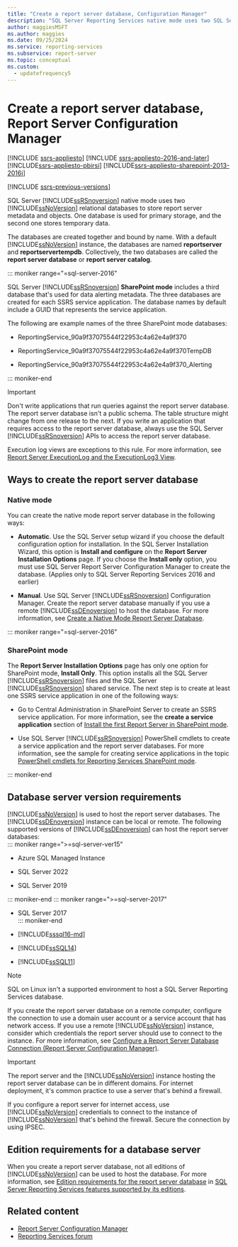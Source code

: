 ```yaml
---
title: "Create a report server database, Configuration Manager"
description: "SQL Server Reporting Services native mode uses two SQL Server relational databases to store report server metadata and objects. One database is used for primary storage, and the second one stores temporary data."
author: maggiesMSFT
ms.author: maggies
ms.date: 09/25/2024
ms.service: reporting-services
ms.subservice: report-server
ms.topic: conceptual
ms.custom:
  - updatefrequency5
---
```


# Create a report server database, Report Server Configuration Manager  

[!INCLUDE [ssrs-appliesto](../../includes/ssrs-appliesto.md)] [!INCLUDE [ssrs-appliesto-2016-and-later](../../includes/ssrs-appliesto-2016-and-later.md)] [!INCLUDE[ssrs-appliesto-pbirsi](../../includes/ssrs-appliesto-pbirs.md)] [!INCLUDE[ssrs-appliesto-sharepoint-2013-2016i](../../includes/ssrs-appliesto-sharepoint-2013-2016.md)]

[!INCLUDE [ssrs-previous-versions](../../includes/ssrs-previous-versions.md)]

SQL Server [!INCLUDE[ssRSnoversion](../../includes/ssrsnoversion-md.md)] native mode uses two [!INCLUDE[ssNoVersion](../../includes/ssnoversion-md.md)] relational databases to store report server metadata and objects. One database is used for primary storage, and the second one stores temporary data. 

The databases are created together and bound by name. With a default [!INCLUDE[ssNoVersion](../../includes/ssnoversion-md.md)] instance, the databases are named **reportserver** and **reportservertempdb**. Collectively, the two databases are called the **report server database** or **report server catalog**.

::: moniker range="=sql-server-2016"

SQL Server [!INCLUDE[ssRSnoversion](../../includes/ssrsnoversion-md.md)] **SharePoint mode** includes a third database that's used for data alerting metadata. The three databases are created for each SSRS service application. The database names by default include a GUID that represents the service application. 

The following are example names of the three SharePoint mode databases:

- ReportingService_90a9f37075544f22953c4a62e4a9f370  
  
- ReportingService_90a9f37075544f22953c4a62e4a9f370TempDB  
  
- ReportingService_90a9f37075544f22953c4a62e4a9f370_Alerting  

::: moniker-end
  
> [!IMPORTANT]  
> Don't write applications that run queries against the report server database. The report server database isn't a public schema. The table structure might change from one release to the next. If you write an application that requires access to the report server database, always use the SQL Server [!INCLUDE[ssRSnoversion](../../includes/ssrsnoversion-md.md)] APIs to access the report server database.  
>
> Execution log views are exceptions to this rule. For more information, see [Report Server ExecutionLog and the ExecutionLog3 View](../../reporting-services/report-server/report-server-executionlog-and-the-executionlog3-view.md).  
  
## Ways to create the report server database

 ### Native mode
 You can create the native mode report server database in the following ways:  
  
- **Automatic**. Use the SQL Server setup wizard if you choose the default configuration option for installation. In the SQL Server Installation Wizard, this option is **Install and configure** on the **Report Server Installation Options** page. If you choose the **Install only** option, you must use SQL Server Report Server Configuration Manager to create the database. (Applies only to SQL Server Reporting Services 2016 and earlier)
  
- **Manual**. Use SQL Server [!INCLUDE[ssRSnoversion](../../includes/ssrsnoversion-md.md)] Configuration Manager. Create the report server database manually if you use a remote [!INCLUDE[ssDEnoversion](../../includes/ssdenoversion-md.md)] to host the database. For more information, see [Create a Native Mode Report Server Database](../../reporting-services/install-windows/ssrs-report-server-create-a-native-mode-report-server-database.md).  

::: moniker range="=sql-server-2016"
  
### SharePoint mode 
The **Report Server Installation Options** page has only one option for SharePoint mode, **Install Only**. This option installs all the SQL Server [!INCLUDE[ssRSnoversion](../../includes/ssrsnoversion-md.md)] files and the SQL Server [!INCLUDE[ssRSnoversion](../../includes/ssrsnoversion-md.md)] shared service. The next step is to create at least one SSRS service application in one of the following ways:  
  
- Go to Central Administration in SharePoint Server to create an SSRS service application. For more information, see the **create a service application** section of [Install the first Report Server in SharePoint mode](../../reporting-services/install-windows/install-the-first-report-server-in-sharepoint-mode.md#bkmk_create_serrviceapplication).  
  
- Use SQL Server [!INCLUDE[ssRSnoversion](../../includes/ssrsnoversion-md.md)] PowerShell cmdlets to create a service application and the report server databases. For more information, see the sample for creating service applications in the topic [PowerShell cmdlets for Reporting Services SharePoint mode](../../reporting-services/report-server-sharepoint/powershell-cmdlets-for-reporting-services-sharepoint-mode.md).  

::: moniker-end
  
## Database server version requirements

 [!INCLUDE[ssNoVersion](../../includes/ssnoversion-md.md)] is used to host the report server databases. The [!INCLUDE[ssDEnoversion](../../includes/ssdenoversion-md.md)] instance can be local or remote. The following supported versions of [!INCLUDE[ssDEnoversion](../../includes/ssdenoversion-md.md)] can host the report server databases:  
::: moniker range=">=sql-server-ver15"

- Azure SQL Managed Instance

- SQL Server 2022

- SQL Server 2019

::: moniker-end
::: moniker range=">=sql-server-2017"

- SQL Server 2017  
::: moniker-end

- [!INCLUDE[sssql16-md](../../includes/sssql16-md.md)]  
  
- [!INCLUDE[ssSQL14](../../includes/sssql14-md.md)]  
  
- [!INCLUDE[ssSQL11](../../includes/sssql11-md.md)]  

> [!NOTE] 
> SQL on Linux isn't a supported environment to host a SQL Server Reporting Services database.

If you create the report server database on a remote computer, configure the connection to use a domain user account or a service account that has network access. If you use a remote [!INCLUDE[ssNoVersion](../../includes/ssnoversion-md.md)] instance, consider which credentials the report server should use to connect to the instance. For more information, see [Configure a Report Server Database Connection &#40;Report Server Configuration Manager&#41;](../../reporting-services/install-windows/configure-a-report-server-database-connection-ssrs-configuration-manager.md).  
  
> [!IMPORTANT]  
> The report server and the [!INCLUDE[ssNoVersion](../../includes/ssnoversion-md.md)] instance hosting the report server database can be in different domains. For internet deployment, it's common practice to use a server that's behind a firewall. 
>
> If you configure a report server for internet access, use [!INCLUDE[ssNoVersion](../../includes/ssnoversion-md.md)] credentials to connect to the instance of [!INCLUDE[ssNoVersion](../../includes/ssnoversion-md.md)] that's behind the firewall. Secure the connection by using IPSEC.  
  
## Edition requirements for a database server 

 When you create a report server database, not all editions of [!INCLUDE[ssNoVersion](../../includes/ssnoversion-md.md)] can be used to host the database. For more information, see [Edition requirements for the report server database](../reporting-services-features-supported-by-the-editions-of-sql-server-2016.md#edition-requirements-for-the-report-server-database) in [SQL Server Reporting Services features supported by its editions](../reporting-services-features-supported-by-the-editions-of-sql-server-2016.md).  

## Related content

- [Report Server Configuration Manager](reporting-services-configuration-manager-native-mode.md)
- [Reporting Services forum](/answers/search.html?c=&f=&includeChildren=&q=ssrs+OR+reporting+services&redirect=search%2fsearch&sort=relevance&type=question+OR+idea+OR+kbentry+OR+answer+OR+topic+OR+user)
